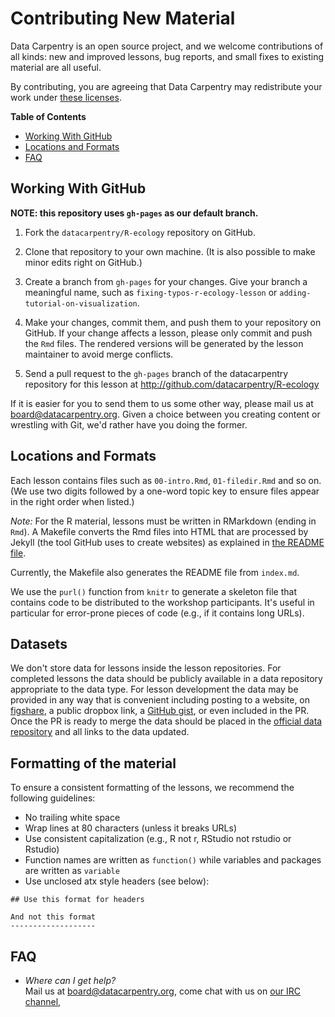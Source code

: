 # Contributing New Material

Data Carpentry is an open source project, and we welcome contributions of all
kinds: new and improved lessons, bug reports, and small fixes to existing
material are all useful.

By contributing, you are agreeing that Data Carpentry may redistribute your work
under [these licenses](LICENSE.md).


**Table of Contents**

*   [Working With GitHub](#working-with-github)
*   [Locations and Formats](#locations-and-formats)
*   [FAQ](#faq)


## Working With GitHub

**NOTE: this repository uses `gh-pages` as our default branch.**

1.  Fork the `datacarpentry/R-ecology` repository on GitHub.

2.  Clone that repository to your own machine. (It is also possible to make minor edits right on GitHub.)

3.  Create a branch from `gh-pages` for your changes.
    Give your branch a meaningful name,
    such as `fixing-typos-r-ecology-lesson`
    or `adding-tutorial-on-visualization`.

4.  Make your changes, commit them, and push them to your repository on GitHub.
    If your change affects a lesson, please only commit and push the `Rmd`
    files. The rendered versions will be generated by the lesson maintainer to
    avoid merge conflicts.

5.  Send a pull request to the `gh-pages` branch of the datacarpentry
    repository for this lesson at http://github.com/datacarpentry/R-ecology

If it is easier for you to send them to us some other way,
please mail us at
[board@datacarpentry.org](mailto:board@datacarpentry.org).
Given a choice between you creating content or wrestling with Git,
we'd rather have you doing the former.


## Locations and Formats

Each lesson contains files such as `00-intro.Rmd`, `01-filedir.Rmd` and so on.
(We use two digits followed by a one-word topic key to ensure files appear in
the right order when listed.)

_Note:_ For the R material, lessons must be written in RMarkdown (ending in `Rmd`). A Makefile converts
the Rmd files into HTML that are processed by Jekyll (the tool GitHub uses to
create websites) as explained in [the README file](README.md).

Currently, the Makefile also generates the README file from `index.md`.

We use the `purl()` function from `knitr` to generate a skeleton file that
contains code to be distributed to the workshop participants. It's useful in
particular for error-prone pieces of code (e.g., if it contains long URLs).

## Datasets

We don't store data for lessons inside the lesson repositories. For completed
lessons the data should be publicly available in a data repository appropriate
to the data type. For lesson development the data may be provided in any way
that is convenient including posting to a website, on
[figshare](http://figshare.com/), a public dropbox link, a
[GitHub gist](https://gist.github.com), or even included in the PR. Once the PR
is ready to merge the data should be placed in the
[official data repository](https://dx.doi.org/10.6084/m9.figshare.1314459.v5)
and all links to the data updated.

## Formatting of the material

To ensure a consistent formatting of the lessons, we recommend the following
guidelines:

* No trailing white space
* Wrap lines at 80 characters (unless it breaks URLs)
* Use consistent capitalization (e.g., R not r, RStudio not rstudio or Rstudio)
* Function names are written as `function()` while variables and packages are
  written as `variable`
* Use unclosed atx style headers (see below):

```
## Use this format for headers

And not this format
-------------------
```

## FAQ

*   *Where can I get help?*
    <br/>
    Mail us at [board@datacarpentry.org](mailto:board@datacarpentry.org),
    come chat with us on [our IRC channel](irc://moznet/sciencelab),
